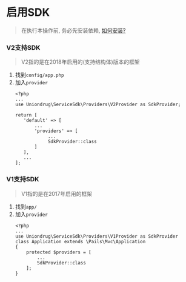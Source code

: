# 启用SDK

> 在执行本操作前, 务必先安装依赖, [如何安装?](install.md)


### V2支持SDK

> V2指的是在2018年启用的(支持结构体)版本的框架

1. 找到`config/app.php`
2. 加入`provider`
    ```
    <?php
    ...
    use Uniondrug\ServiceSdk\Providers\V2Provider as SdkProvider;

    return [
       'default' => [
           ...
           'providers' => [
                ...
                SdkProvider::class
           ]
       ],
       ...
    ];
    ```


### V1支持SDK

> V1指的是在2017年启用的框架

1. 找到`app/`
1. 加入`provider`
    ```
    <?php
    ...
    use Uniondrug\ServiceSdk\Providers\V1Provider as SdkProvider
    class Application extends \Pails\Mvc\Application
    {
        protected $providers = [
            ...
            SdkProvider::class
        ];
    }
    ```


